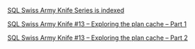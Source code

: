 [SQL Swiss Army Knife Series is indexed](https://blogs.msdn.microsoft.com/blogdoezequiel/2013/02/19/sql-swiss-army-knife-series-is-indexed/)

[SQL Swiss Army Knife #13 – Exploring the plan cache – Part 1](https://blogs.msdn.microsoft.com/blogdoezequiel/2013/08/01/sql-swiss-army-knife-13-exploring-the-plan-cache-part-1/)

[SQL Swiss Army Knife #13 – Exploring the plan cache – Part 2](https://blogs.msdn.microsoft.com/blogdoezequiel/2014/03/16/sql-swiss-army-knife-13-exploring-the-plan-cache-part-2/)


